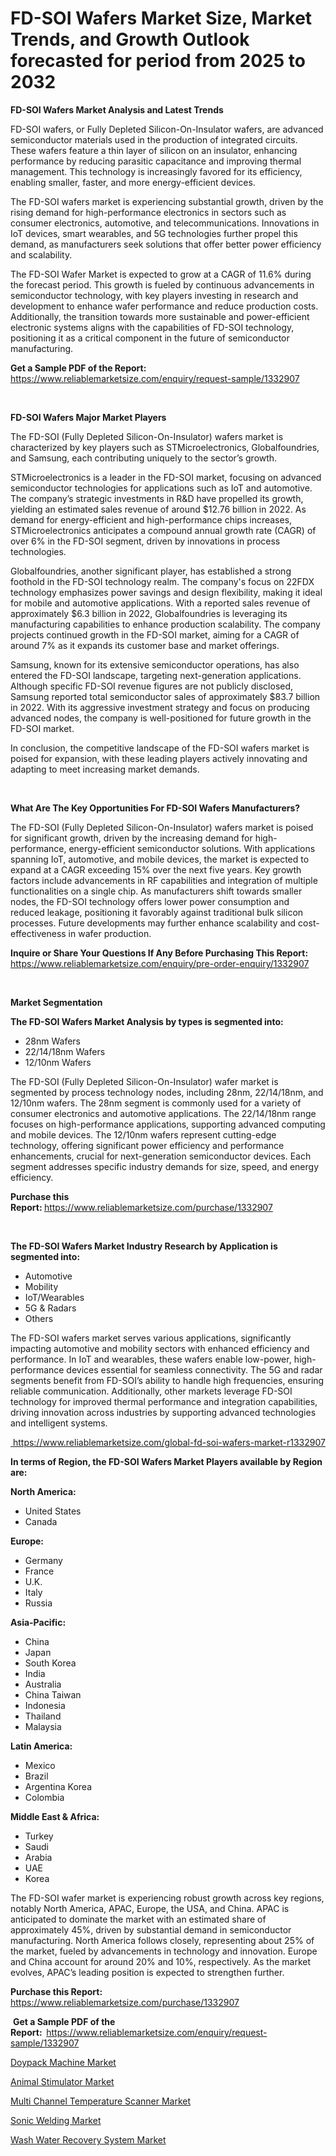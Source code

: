 <p><h1>FD-SOI Wafers Market Size, Market Trends, and Growth Outlook forecasted for period from 2025 to 2032</h1></p><p><strong>FD-SOI Wafers Market Analysis and Latest Trends</strong></p>
<p><p>FD-SOI wafers, or Fully Depleted Silicon-On-Insulator wafers, are advanced semiconductor materials used in the production of integrated circuits. These wafers feature a thin layer of silicon on an insulator, enhancing performance by reducing parasitic capacitance and improving thermal management. This technology is increasingly favored for its efficiency, enabling smaller, faster, and more energy-efficient devices. </p><p>The FD-SOI wafers market is experiencing substantial growth, driven by the rising demand for high-performance electronics in sectors such as consumer electronics, automotive, and telecommunications. Innovations in IoT devices, smart wearables, and 5G technologies further propel this demand, as manufacturers seek solutions that offer better power efficiency and scalability. </p><p>The FD-SOI Wafer Market is expected to grow at a CAGR of 11.6% during the forecast period. This growth is fueled by continuous advancements in semiconductor technology, with key players investing in research and development to enhance wafer performance and reduce production costs. Additionally, the transition towards more sustainable and power-efficient electronic systems aligns with the capabilities of FD-SOI technology, positioning it as a critical component in the future of semiconductor manufacturing.</p></p>
<p><strong>Get a Sample PDF of the Report:&nbsp;</strong> <a href="https://www.reliablemarketsize.com/enquiry/request-sample/1332907?utm_campaign=3208&utm_medium=2&utm_source=Github&utm_content=ia&utm_term=24032025&utm_id=fd-soi-wafers">https://www.reliablemarketsize.com/enquiry/request-sample/1332907</a></p>
<p>&nbsp;</p>
<p><strong>FD-SOI Wafers Major Market Players</strong></p>
<p><p>The FD-SOI (Fully Depleted Silicon-On-Insulator) wafers market is characterized by key players such as STMicroelectronics, Globalfoundries, and Samsung, each contributing uniquely to the sector’s growth.</p><p>STMicroelectronics is a leader in the FD-SOI market, focusing on advanced semiconductor technologies for applications such as IoT and automotive. The company’s strategic investments in R&D have propelled its growth, yielding an estimated sales revenue of around $12.76 billion in 2022. As demand for energy-efficient and high-performance chips increases, STMicroelectronics anticipates a compound annual growth rate (CAGR) of over 6% in the FD-SOI segment, driven by innovations in process technologies.</p><p>Globalfoundries, another significant player, has established a strong foothold in the FD-SOI technology realm. The company's focus on 22FDX technology emphasizes power savings and design flexibility, making it ideal for mobile and automotive applications. With a reported sales revenue of approximately $6.3 billion in 2022, Globalfoundries is leveraging its manufacturing capabilities to enhance production scalability. The company projects continued growth in the FD-SOI market, aiming for a CAGR of around 7% as it expands its customer base and market offerings.</p><p>Samsung, known for its extensive semiconductor operations, has also entered the FD-SOI landscape, targeting next-generation applications. Although specific FD-SOI revenue figures are not publicly disclosed, Samsung reported total semiconductor sales of approximately $83.7 billion in 2022. With its aggressive investment strategy and focus on producing advanced nodes, the company is well-positioned for future growth in the FD-SOI market.</p><p>In conclusion, the competitive landscape of the FD-SOI wafers market is poised for expansion, with these leading players actively innovating and adapting to meet increasing market demands.</p></p>
<p>&nbsp;</p>
<p><strong>What Are The Key Opportunities For FD-SOI Wafers Manufacturers?</strong></p>
<p><p>The FD-SOI (Fully Depleted Silicon-On-Insulator) wafers market is poised for significant growth, driven by the increasing demand for high-performance, energy-efficient semiconductor solutions. With applications spanning IoT, automotive, and mobile devices, the market is expected to expand at a CAGR exceeding 15% over the next five years. Key growth factors include advancements in RF capabilities and integration of multiple functionalities on a single chip. As manufacturers shift towards smaller nodes, the FD-SOI technology offers lower power consumption and reduced leakage, positioning it favorably against traditional bulk silicon processes. Future developments may further enhance scalability and cost-effectiveness in wafer production.</p></p>
<p><strong>Inquire or Share Your Questions If Any Before Purchasing This Report:</strong> <a href="https://www.reliablemarketsize.com/enquiry/pre-order-enquiry/1332907?utm_campaign=3208&utm_medium=2&utm_source=Github&utm_content=ia&utm_term=24032025&utm_id=fd-soi-wafers">https://www.reliablemarketsize.com/enquiry/pre-order-enquiry/1332907</a></p>
<p>&nbsp;</p>
<p><strong>Market Segmentation</strong></p>
<p><strong>The FD-SOI Wafers Market Analysis by types is segmented into:</strong></p>
<p><ul><li>28nm Wafers</li><li>22/14/18nm Wafers</li><li>12/10nm Wafers</li></ul></p>
<p><p>The FD-SOI (Fully Depleted Silicon-On-Insulator) wafer market is segmented by process technology nodes, including 28nm, 22/14/18nm, and 12/10nm wafers. The 28nm segment is commonly used for a variety of consumer electronics and automotive applications. The 22/14/18nm range focuses on high-performance applications, supporting advanced computing and mobile devices. The 12/10nm wafers represent cutting-edge technology, offering significant power efficiency and performance enhancements, crucial for next-generation semiconductor devices. Each segment addresses specific industry demands for size, speed, and energy efficiency.</p></p>
<p><strong>Purchase this Report:&nbsp;</strong><a href="https://www.reliablemarketsize.com/purchase/1332907?utm_campaign=3208&utm_medium=2&utm_source=Github&utm_content=ia&utm_term=24032025&utm_id=fd-soi-wafers">https://www.reliablemarketsize.com/purchase/1332907</a></p>
<p>&nbsp;</p>
<p><strong>The FD-SOI Wafers Market Industry Research by Application is segmented into:</strong></p>
<p><ul><li>Automotive</li><li>Mobility</li><li>IoT/Wearables</li><li>5G & Radars</li><li>Others</li></ul></p>
<p><p>The FD-SOI wafers market serves various applications, significantly impacting automotive and mobility sectors with enhanced efficiency and performance. In IoT and wearables, these wafers enable low-power, high-performance devices essential for seamless connectivity. The 5G and radar segments benefit from FD-SOI’s ability to handle high frequencies, ensuring reliable communication. Additionally, other markets leverage FD-SOI technology for improved thermal performance and integration capabilities, driving innovation across industries by supporting advanced technologies and intelligent systems.</p></p>
<p><a href="https://www.reliablemarketsize.com/global-fd-soi-wafers-market-r1332907?utm_campaign=3208&utm_medium=2&utm_source=Github&utm_content=ia&utm_term=24032025&utm_id=fd-soi-wafers">&nbsp;https://www.reliablemarketsize.com/global-fd-soi-wafers-market-r1332907</a></p>
<p><strong>In terms of Region, the FD-SOI Wafers Market Players available by Region are:</strong></p>
<p>
    <p> <strong> North America: </strong>
        <ul>
            <li>United States</li>
            <li>Canada</li>
        </ul>
        </p> 
    <p> <strong> Europe: </strong>
        <ul>
            <li>Germany</li>
            <li>France</li>
            <li>U.K.</li>
            <li>Italy</li>
            <li>Russia</li>
        </ul>
        </p> 
    <p> <strong> Asia-Pacific: </strong>
        <ul>
            <li>China</li>
            <li>Japan</li>
            <li>South Korea</li>
            <li>India</li>
            <li>Australia</li>
            <li>China Taiwan</li>
            <li>Indonesia</li>
            <li>Thailand</li>
            <li>Malaysia</li>
        </ul>
        </p> 
    <p> <strong> Latin America: </strong>
        <ul>
            <li>Mexico</li>
            <li>Brazil</li>
            <li>Argentina Korea</li>
            <li>Colombia</li>
        </ul>
        </p> 
    <p> <strong> Middle East & Africa: </strong>
        <ul>
            <li>Turkey</li>
            <li>Saudi</li>
            <li>Arabia</li>
            <li>UAE</li>
            <li>Korea</li>
        </ul>
    </p>
    </p>
<p><p>The FD-SOI wafer market is experiencing robust growth across key regions, notably North America, APAC, Europe, the USA, and China. APAC is anticipated to dominate the market with an estimated share of approximately 45%, driven by substantial demand in semiconductor manufacturing. North America follows closely, representing about 25% of the market, fueled by advancements in technology and innovation. Europe and China account for around 20% and 10%, respectively. As the market evolves, APAC’s leading position is expected to strengthen further.</p></p>
<p><strong>Purchase this Report: </strong><a href="https://www.reliablemarketsize.com/purchase/1332907?utm_campaign=3208&utm_medium=2&utm_source=Github&utm_content=ia&utm_term=24032025&utm_id=fd-soi-wafers">https://www.reliablemarketsize.com/purchase/1332907</a></p>
<p>&nbsp;<strong>Get a Sample PDF of the Report:&nbsp;&nbsp;</strong><a href="https://www.reliablemarketsize.com/enquiry/request-sample/1332907?utm_campaign=3208&utm_medium=2&utm_source=Github&utm_content=ia&utm_term=24032025&utm_id=fd-soi-wafers">https://www.reliablemarketsize.com/enquiry/request-sample/1332907</a></p>
<p><strong></strong></p>
<p><p><a href="https://www.linkedin.com/pulse/future-demand-revenue-forecast-doypack-machine-market-54-cagr-re64c?utm_campaign=3208&utm_medium=2&utm_source=Github&utm_content=ia&utm_term=24032025&utm_id=fd-soi-wafers">Doypack Machine Market</a></p><p><a href="https://www.linkedin.com/pulse/global-animal-stimulator-market-future-trends-segment-analysis-cqiec?utm_campaign=3208&utm_medium=2&utm_source=Github&utm_content=ia&utm_term=24032025&utm_id=fd-soi-wafers">Animal Stimulator Market</a></p><p><a href="https://www.linkedin.com/pulse/multi-channel-temperature-scanner-demand-sales-growth-nmzlc?utm_campaign=3208&utm_medium=2&utm_source=Github&utm_content=ia&utm_term=24032025&utm_id=fd-soi-wafers">Multi Channel Temperature Scanner Market</a></p><p><a href="https://www.linkedin.com/pulse/booming-sonic-welding-market-sector-analysis-growth-projections-cr0dc?utm_campaign=3208&utm_medium=2&utm_source=Github&utm_content=ia&utm_term=24032025&utm_id=fd-soi-wafers">Sonic Welding Market</a></p><p><a href="https://www.linkedin.com/pulse/comprehensive-study-wash-water-recovery-system-market-size-growth-tq7mc?utm_campaign=3208&utm_medium=2&utm_source=Github&utm_content=ia&utm_term=24032025&utm_id=fd-soi-wafers">Wash Water Recovery System Market</a></p></p>